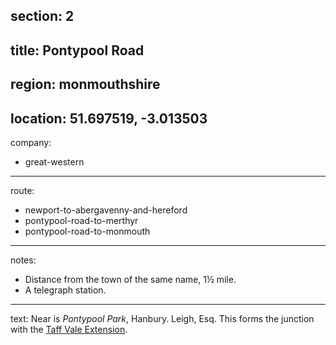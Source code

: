 section: 2
----
title: Pontypool Road
----
region: monmouthshire
----
location: 51.697519, -3.013503
----
company:
- great-western
----
route:
- newport-to-abergavenny-and-hereford
- pontypool-road-to-merthyr
- pontypool-road-to-monmouth
----
notes:
- Distance from the town of the
same name, 1½ mile.
- A telegraph station.
----
text: Near is *Pontypool Park*, Hanbury. Leigh, Esq. This forms the junction with the [Taff Vale Extension](/routes/pontypool-road-to-merthyr).
